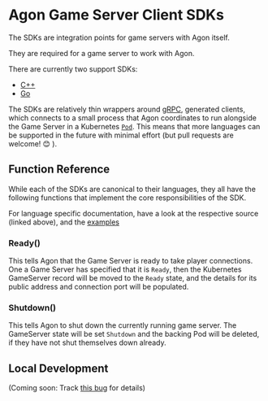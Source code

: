 # Agon Game Server Client SDKs

The SDKs are integration points for game servers with Agon itself.

They are required for a game server to work with Agon.

There are currently two support SDKs:
- [C++](cpp)
- [Go](go)

The SDKs are relatively thin wrappers around [gRPC](https://grpc.io), generated clients,
which connects to a small process that Agon coordinates to run alongside the Game Server
in a Kubernetes [`Pod`](https://kubernetes.io/docs/concepts/workloads/pods/pod-overview/).
This means that more languages can be supported in the future with minimal effort
(but pull requests are welcome! 😊 ).

## Function Reference

While each of the SDKs are canonical to their languages, they all have the following
functions that implement the core responsibilities of the SDK.

For language specific documentation, have a look at the respective source (linked above), 
and the [examples](../examples)

### Ready()
This tells Agon that the Game Server is ready to take player connections.
One a Game Server has specified that it is `Ready`, then the Kubernetes
GameServer record will be moved to the `Ready` state, and the details
for its public address and connection port will be populated.

### Shutdown()
This tells Agon to shut down the currently running game server.
The GameServer state will be set `Shutdown` and the 
backing Pod will be deleted, if they have not shut themselves down already. 

## Local Development
(Coming soon: Track [this bug](https://github.com/googleprivate/agon/issues/8) for details)
